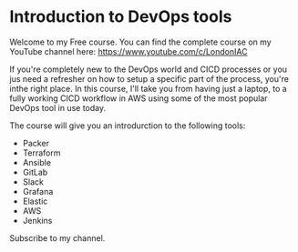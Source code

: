 # Introduction to DevOps tools
Welcome to my Free course. You can find the complete course on my YouTube channel here: https://www.youtube.com/c/LondonIAC

If you're completely new to the DevOps world and CICD processes or you jus need a refresher on how to setup a specific part of the process, you're inthe right place. In this course, I'll take you from having just a laptop, to a fully working CICD workflow in AWS using some of the most popular DevOps tool in use today.

The course will give you an introdurction to the following tools:

 * Packer
 * Terraform
 * Ansible
 * GitLab
 * Slack
 * Grafana
 * Elastic
 * AWS
 * Jenkins

Subscribe to my channel.
